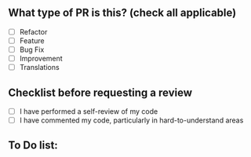 ## What type of PR is this? (check all applicable)
- [ ] Refactor
- [ ] Feature
- [ ] Bug Fix
- [ ] Improvement
- [ ] Translations
<!-- - [ ] Documentation Update -->


## Checklist before requesting a review
<!-- - [ ] My code follows the style guidelines of this project-->
- [ ] I have performed a self-review of my code
- [ ] I have commented my code, particularly in hard-to-understand areas
<!--- [ ] I have made corresponding changes to the documentation-->
<!--- [ ] My changes generate no new warnings-->
<!--- [ ] I have added tests that prove my fix is effective or that my feature works-->
<!--- [ ] New and existing unit tests pass locally with my changes-->

## To Do list: 
